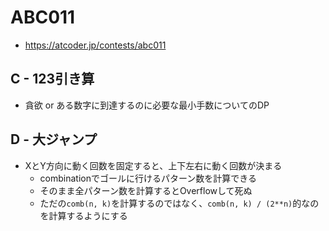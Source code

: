 # ABC011
* https://atcoder.jp/contests/abc011


## C - 123引き算
* 貪欲 or ある数字に到達するのに必要な最小手数についてのDP


## D - 大ジャンプ
* XとY方向に動く回数を固定すると、上下左右に動く回数が決まる
  - combinationでゴールに行けるパターン数を計算できる
  - そのまま全パターン数を計算するとOverflowして死ぬ
  - ただの`comb(n, k)`を計算するのではなく、`comb(n, k) / (2**n)`的なのを計算するようにする
